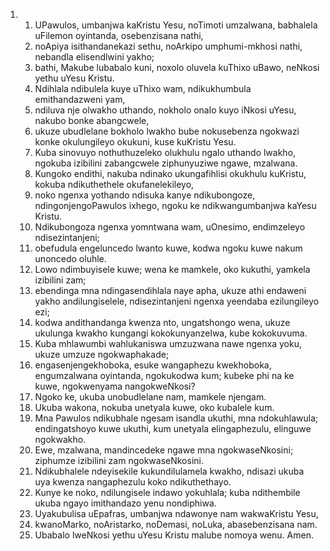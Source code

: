 <ol>
  <li>
    <ol>
      <li>UPawulos, umbanjwa kaKristu Yesu, noTimoti umzalwana,  babhalela uFilemon oyintanda, osebenzisana nathi,</li>
      <li>noApiya isithandanekazi sethu, noArkipo umphumi-mkhosi nathi, nebandla elisendlwini yakho;</li>
      <li>bathi, Makube lubabalo kuni, noxolo oluvela kuThixo uBawo,  neNkosi yethu uYesu Kristu.</li>
      <li>Ndihlala ndibulela kuye uThixo wam, ndikukhumbula emithandazweni yam,</li>
      <li>ndiluva nje olwakho uthando, nokholo onalo kuyo iNkosi uYesu, nakubo bonke abangcwele,</li>
      <li>ukuze ubudlelane bokholo lwakho bube nokusebenza ngokwazi konke okulungileyo okukuni, kuse kuKristu Yesu.</li>
      <li>Kuba sinovuyo nothuthuzeleko olukhulu ngalo uthando lwakho,  ngokuba izibilini zabangcwele ziphunyuziwe ngawe, mzalwana.</li>
      <li>Kungoko endithi, nakuba ndinako ukungafihlisi okukhulu kuKristu, kokuba ndikuthethele okufanelekileyo,</li>
      <li>noko ngenxa yothando ndisuka kanye ndikubongoze,  ndingonjengoPawulos ixhego, ngoku ke ndikwangumbanjwa kaYesu Kristu.</li>
      <li>Ndikubongoza ngenxa yomntwana wam, uOnesimo, endimzeleyo ndisezintanjeni;</li>
      <li>obefudula engeluncedo lwanto kuwe, kodwa ngoku kuwe nakum unoncedo oluhle.</li>
      <li>Lowo ndimbuyisele kuwe; wena ke mamkele, oko kukuthi,  yamkela izibilini zam;</li>
      <li>ebendinga mna ndingasendihlala naye apha, ukuze athi endaweni yakho andilungiselele, ndisezintanjeni ngenxa yeendaba ezilungileyo ezi;</li>
      <li>kodwa andithandanga kwenza nto, ungatshongo wena, ukuze ukulunga kwakho kungangi kokokunyanzelwa, kube kokokuvuma.</li>
      <li>Kuba mhlawumbi wahlukaniswa umzuzwana nawe ngenxa yoku,  ukuze umzuze ngokwaphakade;</li>
      <li>engasenjengekhoboka, esuke wangaphezu kwekhoboka,  engumzalwana oyintanda, ngokukodwa kum; kubeke phi na ke kuwe,  ngokwenyama nangokweNkosi?</li>
      <li>Ngoko ke, ukuba unobudlelane nam, mamkele njengam.</li>
      <li>Ukuba wakona, nokuba unetyala kuwe, oko kubalele kum.</li>
      <li>Mna Pawulos ndikubhale ngesam isandla ukuthi, mna ndokuhlawula; endingatshoyo kuwe ukuthi, kum unetyala elingaphezulu, elinguwe ngokwakho.</li>
      <li>Ewe, mzalwana, mandincedeke ngawe mna ngokwaseNkosini;  ziphumze izibilini zam ngokwaseNkosini.</li>
      <li>Ndikubhalele ndeyisekile kukundilulamela kwakho, ndisazi ukuba uya kwenza nangaphezulu koko ndikuthethayo.</li>
      <li>Kunye ke noko, ndilungisele indawo yokuhlala; kuba ndithembile ukuba ngayo imithandazo yenu nondiphiwa.</li>
      <li>Uyakubulisa uEpafras, umbanjwa ndawonye nam wakwaKristu Yesu,</li>
      <li>kwanoMarko, noAristarko, noDemasi, noLuka, abasebenzisana nam.</li>
      <li>Ubabalo lweNkosi yethu uYesu Kristu malube nomoya wenu.  Amen.</li>
    </ol>
  </li>
</ol>